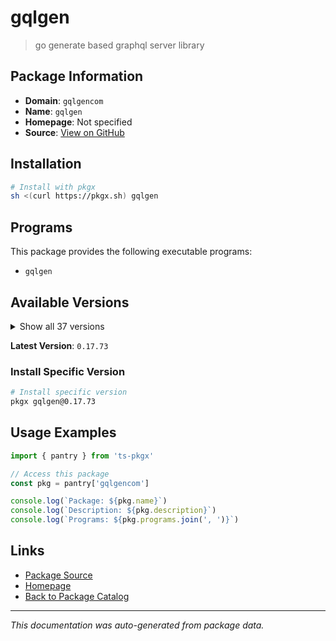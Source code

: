 # gqlgen

> go generate based graphql server library

## Package Information

- **Domain**: `gqlgencom`
- **Name**: `gqlgen`
- **Homepage**: Not specified
- **Source**: [View on GitHub](https://github.com/pkgxdev/pantry/tree/main/projects/gqlgen.com/package.yml)

## Installation

```bash
# Install with pkgx
sh <(curl https://pkgx.sh) gqlgen
```

## Programs

This package provides the following executable programs:

- `gqlgen`

## Available Versions

<details>
<summary>Show all 37 versions</summary>

- `0.17.73`, `0.17.72`, `0.17.71`, `0.17.70`, `0.17.69`
- `0.17.68`, `0.17.67`, `0.17.66`, `0.17.65`, `0.17.64`
- `0.17.63`, `0.17.62`, `0.17.61`, `0.17.60`, `0.17.59`
- `0.17.58`, `0.17.57`, `0.17.56`, `0.17.55`, `0.17.54`
- `0.17.53`, `0.17.52`, `0.17.51`, `0.17.50`, `0.17.49`
- `0.17.48`, `0.17.47`, `0.17.46`, `0.17.45`, `0.17.44`
- `0.17.43`, `0.17.42`, `0.17.41`, `0.17.40`, `0.17.39`
- `0.17.38`, `0.17.37`

</details>

**Latest Version**: `0.17.73`

### Install Specific Version

```bash
# Install specific version
pkgx gqlgen@0.17.73
```

## Usage Examples

```typescript
import { pantry } from 'ts-pkgx'

// Access this package
const pkg = pantry['gqlgencom']

console.log(`Package: ${pkg.name}`)
console.log(`Description: ${pkg.description}`)
console.log(`Programs: ${pkg.programs.join(', ')}`)
```

## Links

- [Package Source](https://github.com/pkgxdev/pantry/tree/main/projects/gqlgen.com/package.yml)
- [Homepage](#)
- [Back to Package Catalog](../package-catalog.md)

---

*This documentation was auto-generated from package data.*

